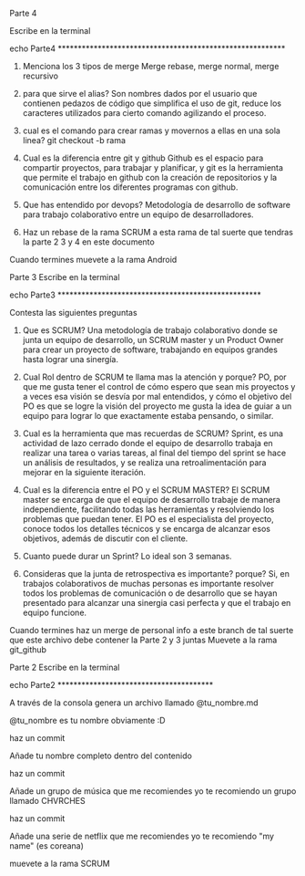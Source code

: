 Parte 4

Escribe en la terminal

echo Parte4 *********************************************************

1. Menciona los 3 tipos de merge
   Merge rebase, merge normal, merge recursivo	

2. para que sirve el alias?
   Son nombres dados por el usuario que contienen pedazos de código que simplifica el uso de git, reduce los caracteres utilizados para cierto comando agilizando el proceso.    

3. cual es el comando para crear ramas y movernos a ellas en una sola linea?
   git checkout -b rama

3. Cual es la diferencia entre git y github
   Github es el espacio para compartir proyectos, para trabajar y planificar, y git es la herramienta que permite el trabajo en github con la creación de repositorios y la comunicación entre los diferentes programas con github.	

4. Que has entendido por devops?
   Metodología de desarrollo de software para trabajo colaborativo entre un equipo de desarrolladores.

5. Haz un rebase de la rama SCRUM a esta rama
de tal suerte que tendras la parte 2 3 y 4 en este documento

Cuando termines muevete a la rama Android

Parte 3
Escribe en la terminal 

echo Parte3 ***************************************************

Contesta las siguientes preguntas

1. Que es SCRUM?
   Una metodología de trabajo colaborativo donde se junta un equipo de desarrollo, un SCRUM master y un Product Owner para crear un proyecto de software, trabajando en equipos grandes  hasta lograr una sinergía.

2. Cual Rol dentro de SCRUM te llama mas la atención y porque?
   PO, por que me gusta tener el control de cómo espero que sean mis proyectos y a veces esa visión se desvía por mal entendidos, y cómo el objetivo del PO es que se logre la visión del proyecto me gusta la idea de guiar a un equipo para lograr lo que exactamente estaba pensando, o similar. 

3. Cual es la herramienta que mas recuerdas de SCRUM?
   Sprint, es una actividad de lazo cerrado donde el equipo de desarrollo trabaja en realizar una tarea o varias tareas, al final del tiempo del sprint se hace un análisis de resultados, y se realiza una retroalimentación para mejorar en la siguiente iteración.

4. Cual es la diferencia entre el PO y el SCRUM MASTER?
   El SCRUM master se encarga de que el equipo de desarrollo trabaje de manera independiente, facilitando todas las herramientas y resolviendo los problemas que puedan tener. El PO es el especialista del proyecto, conoce todos los detalles técnicos y se encarga de alcanzar esos objetivos, además de discutir con el cliente.

5. Cuanto puede durar un Sprint?
   Lo ideal son 3 semanas.

6. Consideras que la junta de retrospectiva es importante? porque?
   Si, en trabajos colaborativos de muchas personas es importante resolver todos los problemas de comunicación o de desarrollo que se hayan presentado para alcanzar una sinergia casi perfecta y que el trabajo en equipo funcione.


Cuando termines haz un merge de personal info a este branch
de tal suerte que este archivo debe contener la Parte 2 y 3 juntas 
Muevete a la rama git_github


Parte 2
Escribe en la terminal

echo Parte2 ***************************************

A través de la consola genera un archivo llamado
@tu_nombre.md

@tu_nombre es tu nombre obviamente :D

haz un commit

Añade tu nombre completo dentro del contenido

haz un commit

Añade un grupo de música que me recomiendes
yo te recomiendo un grupo llamado CHVRCHES

haz un commit

Añade una serie de netflix que me recomiendes
yo te recomiendo "my name" (es coreana)


muevete a la rama SCRUM


